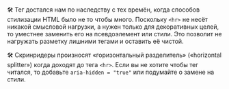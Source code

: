 🛠 Тег достался нам по наследству с тех времён, когда способов стилизации HTML было не то чтобы много. Поскольку `<hr>` не несёт никакой смысловой нагрузки, а нужен только для декоративных целей, то уместнее заменить его на псевдоэлемент или стили. Это позволит не нагружать разметку лишними тегами и оставить её чистой.

🛠 Скринридеры произносят «горизонтальный разделитель» («horizontal splitter») когда доходят до тега `<hr>`. Если вы не хотите чтобы тег читался, то добавьте `aria-hidden = "true"` или подумайте о замене на стили.
